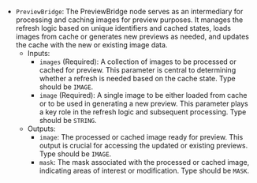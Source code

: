 - `PreviewBridge`: The PreviewBridge node serves as an intermediary for processing and caching images for preview purposes. It manages the refresh logic based on unique identifiers and cached states, loads images from cache or generates new previews as needed, and updates the cache with the new or existing image data.
    - Inputs:
        - `images` (Required): A collection of images to be processed or cached for preview. This parameter is central to determining whether a refresh is needed based on the cache state. Type should be `IMAGE`.
        - `image` (Required): A single image to be either loaded from cache or to be used in generating a new preview. This parameter plays a key role in the refresh logic and subsequent processing. Type should be `STRING`.
    - Outputs:
        - `image`: The processed or cached image ready for preview. This output is crucial for accessing the updated or existing previews. Type should be `IMAGE`.
        - `mask`: The mask associated with the processed or cached image, indicating areas of interest or modification. Type should be `MASK`.
